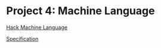 # Project 4: Machine Language

[Hack Machine Language](https://b1391bd6-da3d-477d-8c01-38cdf774495a.filesusr.com/ugd/44046b_d70026d8c1424487a451eaba3e372132.pdf)

[Specification](https://www.nand2tetris.org/project04)